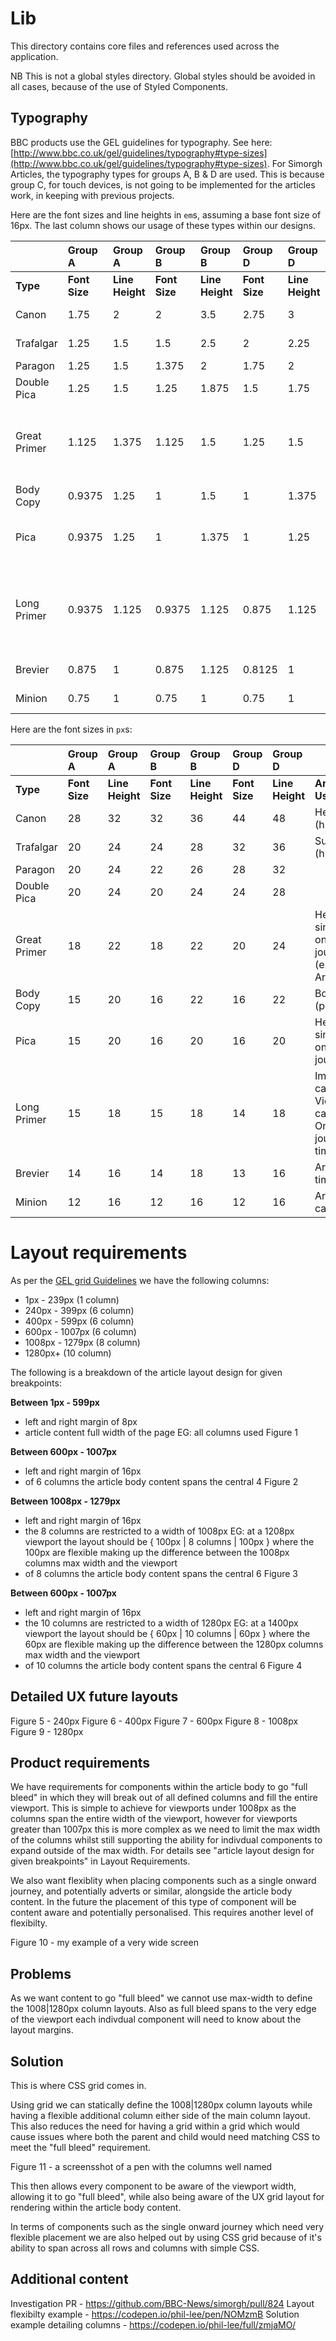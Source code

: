 # Lib

This directory contains core files and references used across the application.

NB This is not a global styles directory. Global styles should be avoided in all cases, because of the use of Styled Components.

## Typography

BBC products use the GEL guidelines for typography. See here: [http://www.bbc.co.uk/gel/guidelines/typography#type-sizes](http://www.bbc.co.uk/gel/guidelines/typography#type-sizes).
For Simorgh Articles, the typography types for groups A, B & D are used.
This is because group C, for touch devices, is not going to be implemented for the articles work, in keeping with previous projects.

Here are the font sizes and line heights in `em`s, assuming a base font size of 16px. The last column shows our usage of these types within our designs.

|              | Group A       | Group A         | Group B       | Group B         | Group D       | Group D         |                                                                  |
| :----------- | :------------ | :-------------- | :------------ | :-------------- | :------------ | :-------------- | :--------------------------------------------------------------- |
| **Type**     | **Font Size** | **Line Height** | **Font Size** | **Line Height** | **Font Size** | **Line Height** | **Article Usage**                                                |
| Canon        | 1.75          | 2               | 2             | 3.5             | 2.75          | 3               | Headline (h1)                                                    |
| Trafalgar    | 1.25          | 1.5             | 1.5           | 2.5             | 2             | 2.25            | Subheadline (h2)                                                 |
| Paragon      | 1.25          | 1.5             | 1.375         | 2               | 1.75          | 2               |                                                                  |
| Double Pica  | 1.25          | 1.5             | 1.25          | 1.875           | 1.5           | 1.75            |                                                                  |
| Great Primer | 1.125         | 1.375           | 1.125         | 1.5             | 1.25          | 1.5             | Heading for single onward journey box (e.g. More on Archaeology) |
| Body Copy    | 0.9375        | 1.25            | 1             | 1.5             | 1             | 1.375           | Body copy (p)                                                    |
| Pica         | 0.9375        | 1.25            | 1             | 1.375           | 1             | 1.25            | Headline for single onward journey                               |
| Long Primer  | 0.9375        | 1.125           | 0.9375        | 1.125           | 0.875         | 1.125           | Image caption & Video caption & Onward journey timestamps        |
| Brevier      | 0.875         | 1               | 0.875         | 1.125           | 0.8125        | 1               | Article timestamps                                               |
| Minion       | 0.75          | 1               | 0.75          | 1               | 0.75          | 1               | Article category                                                 |

Here are the font sizes in `px`s:

|              | Group A       | Group A         | Group B       | Group B         | Group D       | Group D         |                                                                  |
| :----------- | :------------ | :-------------- | :------------ | :-------------- | :------------ | :-------------- | :--------------------------------------------------------------- |
| **Type**     | **Font Size** | **Line Height** | **Font Size** | **Line Height** | **Font Size** | **Line Height** | **Article Usage**                                                |
| Canon        | 28            | 32              | 32            | 36              | 44            | 48              | Headline (h1)                                                    |
| Trafalgar    | 20            | 24              | 24            | 28              | 32            | 36              | Subheadline (h2)                                                 |
| Paragon      | 20            | 24              | 22            | 26              | 28            | 32              |                                                                  |
| Double Pica  | 20            | 24              | 20            | 24              | 24            | 28              |                                                                  |
| Great Primer | 18            | 22              | 18            | 22              | 20            | 24              | Heading for single onward journey box (e.g. More on Archaeology) |
| Body Copy    | 15            | 20              | 16            | 22              | 16            | 22              | Body copy (p)                                                    |
| Pica         | 15            | 20              | 16            | 20              | 16            | 20              | Headline for single onward journey                               |
| Long Primer  | 15            | 18              | 15            | 18              | 14            | 18              | Image caption & Video caption & Onward journey timestamps        |
| Brevier      | 14            | 16              | 14            | 18              | 13            | 16              | Article timestamps                                               |
| Minion       | 12            | 16              | 12            | 16              | 12            | 16              | Article category                                                 |

# Layout requirements

As per the [GEL grid Guidelines](https://www.bbc.co.uk/gel/guidelines/grid) we have the following columns:

- 1px - 239px (1 column)
- 240px - 399px (6 column)
- 400px - 599px (6 column)
- 600px - 1007px (6 column)
- 1008px - 1279px (8 column)
- 1280px+ (10 column)

The following is a breakdown of the article layout design for given breakpoints:

**Between 1px - 599px**

- left and right margin of 8px
- article content full width of the page EG: all columns used
  Figure 1

**Between 600px - 1007px**

- left and right margin of 16px
- of 6 columns the article body content spans the central 4
  Figure 2

**Between 1008px - 1279px**

- left and right margin of 16px
- the 8 columns are restricted to a width of 1008px
  EG: at a 1208px viewport the layout should be { 100px | 8 columns | 100px } where the 100px are flexible making up the
  difference between the 1008px columns max width and the viewport
- of 8 columns the article body content spans the central 6
  Figure 3

**Between 600px - 1007px**

- left and right margin of 16px
- the 10 columns are restricted to a width of 1280px
  EG: at a 1400px viewport the layout should be { 60px | 10 columns | 60px } where the 60px are flexible making up the
  difference between the 1280px columns max width and the viewport
- of 10 columns the article body content spans the central 6
  Figure 4

## Detailed UX future layouts

Figure 5 - 240px
Figure 6 - 400px
Figure 7 - 600px
Figure 8 - 1008px
Figure 9 - 1280px

## Product requirements

We have requirements for components within the article body to go "full bleed" in which they will break out of all defined
columns and fill the entire viewport. This is simple to achieve for viewports under 1008px as the columns span the entire width
of the viewport, however for viewports greater than 1007px this is more complex as we need to limit the max width of the columns
whilst still supporting the ability for indivdual components to expand outside of the max width. For details see
"article layout design for given breakpoints" in Layout Requirements.

We also want flexiblity when placing components such as a single onward journey, and potentially adverts or similar, alongside the
article body content. In the future the placement of this type of component will be content aware and potentially personalised. This
requires another level of flexibilty.

Figure 10 - my example of a very wide screen

## Problems

As we want content to go "full bleed" we cannot use max-width to define the 1008|1280px column layouts. Also as full bleed spans
to the very edge of the viewport each indivdual component will need to know about the layout margins.

## Solution

This is where CSS grid comes in.

Using grid we can statically define the 1008|1280px column layouts while having a flexible additional column either side of the
main column layout. This also reduces the need for having a grid within a grid which would cause issues where both the parent and
child would need matching CSS to meet the "full bleed" requirement.

Figure 11 - a screensshot of a pen with the columns well named

This then allows every component to be aware of the viewport width, allowing it to go "full bleed", while also being aware of the
UX grid layout for rendering within the article body content.

In terms of components such as the single onward journey which need very flexible placement we are also helped out by using CSS grid
because of it's ability to span across all rows and columns with simple CSS.

## Additional content

Investigation PR - https://github.com/BBC-News/simorgh/pull/824
Layout flexibilty example - https://codepen.io/phil-lee/pen/NOMzmB
Solution example detailing columns - https://codepen.io/phil-lee/full/zmjaMO/
